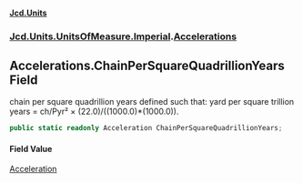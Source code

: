 #### [Jcd.Units](index 'index')
### [Jcd.Units.UnitsOfMeasure.Imperial](Jcd.Units.UnitsOfMeasure.Imperial 'Jcd.Units.UnitsOfMeasure.Imperial').[Accelerations](Accelerations 'Jcd.Units.UnitsOfMeasure.Imperial.Accelerations')

## Accelerations.ChainPerSquareQuadrillionYears Field

chain per square quadrillion years defined such that: yard per square trillion years = ch/Pyr² ×
(22.0)/((1000.0)*(1000.0)).

```csharp
public static readonly Acceleration ChainPerSquareQuadrillionYears;
```

#### Field Value
[Acceleration](Acceleration 'Jcd.Units.UnitTypes.Acceleration')